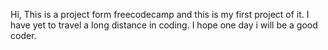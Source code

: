 Hi, This is a project form freecodecamp and this is my first project of it. I have yet to travel a long distance in coding. I hope one day i will be a good coder.